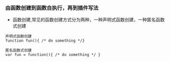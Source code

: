 ### 由函数创建到函数自执行，再到插件写法
- 函数创建,常见的函数创建方式分为两种，一种声明式函数创建，一种匿名函数式创建
```
声明式函数创建
function fun(){ /* do something */}   
```  
```
匿名函数式创建
var fun = function(){ /* do something */ }
```